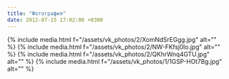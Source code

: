 ```yaml
---
title: "Фотография"
date: 2012-07-15 17:02:00 +0300
---
```



{% include media.html f="/assets/vk_photos/2/XomNdSrEGgg.jpg" alt="" %}
{% include media.html f="/assets/vk_photos/2/NW-FKfsj0Io.jpg" alt="" %}
{% include media.html f="/assets/vk_photos/2/QKhrWnq4GTU.jpg" alt="" %}
{% include media.html f="/assets/vk_photos/1/1GSP-HOt7Bg.jpg" alt="" %}
